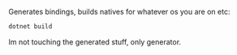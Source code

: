 Generates bindings, builds natives for whatever os you are on etc:

```sh
dotnet build
```

Im not touching the generated stuff, only generator.
